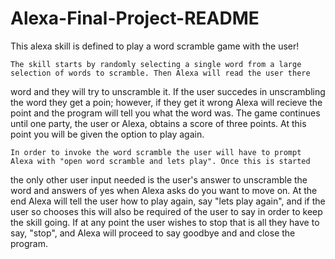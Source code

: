 # Alexa-Final-Project-README

This alexa skill is defined to play a word scramble game with the user! 

    The skill starts by randomly selecting a single word from a large selection of words to scramble. Then Alexa will read the user there 
word and they will try to unscramble it. If the user succedes in unscrambling the word they get a poin; however, if they get it wrong 
Alexa will recieve the point and the program will tell you what the word was. The game continues until one party, the user or Alexa, 
obtains a score of three points. At this point you will be given the option to play again. 

    In order to invoke the word scramble the user will have to prompt Alexa with "open word scramble and lets play". Once this is started
the only other user input needed is the user's answer to unscramble the word and answers of yes when Alexa asks do you want to move on.
At the end Alexa will tell the user how to play again, say "lets play again", and if the user so chooses this will also be required of
the user to say in order to keep the skill going. If at any point the user wishes to stop that is all they have to say, "stop", and 
Alexa will proceed to say goodbye and and close the program.
